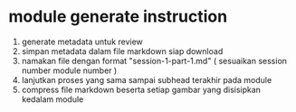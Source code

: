 # module generate instruction
1. generate metadata untuk review
2. simpan metadata dalam file markdown siap download
3. namakan file dengan format "session-1-part-1.md" ( sesuaikan session number module number )
4. lanjutkan proses yang sama sampai subhead terakhir pada module
5. compress file markdown beserta setiap gambar yang disisipkan kedalam module  